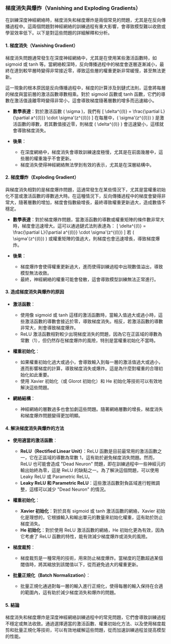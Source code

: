 ### 梯度消失與爆炸（Vanishing and Exploding Gradients）

在訓練深度神經網絡時，梯度消失和梯度爆炸是兩個常見的問題，尤其是在反向傳播過程中。這兩個問題對神經網絡的訓練過程有重大影響，會導致模型難以收斂或學習效率低下。以下是對這些問題的詳細解釋和分析。

#### 1. 梯度消失（Vanishing Gradient）

梯度消失問題通常發生在深度神經網絡中，尤其是在使用某些激活函數時，如 sigmoid 或 tanh 等。當網絡較深時，反向傳播過程中的梯度會逐層逐漸減小，最終在達到較早層時變得非常接近零，導致這些層的權重更新非常緩慢，甚至無法更新。

這一現象的根本原因是反向傳播過程中，梯度的計算涉及到鏈式法則，這會將每層的梯度與當前層的激活函數導數相乘。對於 sigmoid 函數或 tanh 函數，它們的導數在激活值遠離零時變得非常小，這會導致梯度隨著層數的增多而迅速縮小。

- **數學表達**：對於激活函數 \( \sigma \)，我們有
  \[
  \delta^{(l)} = \frac{\partial L}{\partial a^{(l)}} \cdot \sigma'(z^{(l)})
  \]
  在每層中，\( \sigma'(z^{(l)}) \) 是激活函數的導數，若其數值接近零，則梯度 \( \delta^{(l)} \) 會迅速變小，這樣就會導致梯度消失。

- **後果**：
  - 在深度網絡中，梯度消失會導致訓練速度極慢，尤其是在前面幾層中，這些層的權重幾乎不會更新。
  - 梯度消失使得神經網絡無法學到有效的表示，尤其是在深層結構中。

#### 2. 梯度爆炸（Exploding Gradient）

與梯度消失相對的是梯度爆炸問題，這通常發生在某些情況下，尤其是當權重初始化不當或激活函數的導數過大時。在這種情況下，反向傳播過程中的梯度會變得非常大，隨著層數的增加，梯度會指數級增長，最終導致權重更新過大，造成數值不穩定。

- **數學表達**：對於梯度爆炸問題，當激活函數的導數或權重矩陣的條件數非常大時，梯度會迅速增大。這可以通過鏈式法則表達為：
  \[
  \delta^{(l)} = \frac{\partial L}{\partial a^{(l)}} \cdot \sigma'(z^{(l)})
  \]
  若 \( \sigma'(z^{(l)}) \) 或權重矩陣的值過大，則梯度也會迅速增長，導致梯度爆炸。

- **後果**：
  - 梯度爆炸會使得權重更新過大，進而使得訓練過程中出現數值溢出，導致模型無法收斂。
  - 最終，神經網絡的權重可能會發散，這會導致模型訓練無法正常進行。

#### 3. 造成梯度消失與爆炸的原因

- **激活函數**：
  - 使用像 sigmoid 或 tanh 這樣的激活函數時，當輸入值過大或過小時，這些激活函數的導數會接近於零，導致梯度消失。相反，若激活函數的導數非常大，則會導致梯度爆炸。
  - ReLU 激活函數相對較少出現梯度消失的問題，因為它在正區域的導數為常數（1），但仍然存在梯度爆炸的風險，特別是當權重初始化不當時。

- **權重初始化**：
  - 如果權重初始化過大或過小，會導致輸入到每一層的激活值過大或過小，進而影響梯度的計算，導致梯度消失或爆炸。這是為什麼對權重的合理初始化如此重要。
  - 使用 Xavier 初始化（或 Glorot 初始化）和 He 初始化等技術可以有效地解決這些問題。

- **網絡結構**：
  - 神經網絡的層數過多也會加劇這些問題。隨著網絡層數的增長，梯度消失和梯度爆炸問題變得更加明顯。

#### 4. 解決梯度消失與爆炸的方法

- **使用適當的激活函數**：
  - **ReLU（Rectified Linear Unit）**：ReLU 函數是目前最常用的激活函數之一，它在正區域的導數為常數 1，這有助於避免梯度消失問題。然而，ReLU 也可能會造成 "Dead Neuron" 問題，即在訓練過程中一些神經元的輸出始終為零，這是 ReLU 的缺點之一。為了解決這個問題，可以使用 Leaky ReLU 或 Parametric ReLU。
  - **Leaky ReLU 和 Parametric ReLU**：這些激活函數對負區域進行輕微調整，這樣可以減少 "Dead Neuron" 的情況。

- **權重初始化**：
  - **Xavier 初始化**：對於具有 sigmoid 或 tanh 激活函數的網絡，Xavier 初始化是理想的，它根據輸入和輸出單元的數量來初始化權重，這有助於防止梯度消失。
  - **He 初始化**：對於使用 ReLU 激活函數的網絡，He 初始化更為有效，因為它考慮了 ReLU 函數的特性，能有效減少梯度爆炸或消失的風險。

- **梯度裁剪**：
  - 梯度裁剪是一種常用的技術，用來防止梯度爆炸。當梯度的范數超過某個閾值時，將其縮放到該閾值以下，從而避免過大的權重更新。

- **批量正規化（Batch Normalization）**：
  - 批量正規化通過對每一層的輸入進行正規化，使得每層的輸入保持在合適的範圍內，這有助於減少梯度消失和爆炸的問題。

#### 5. 結論

梯度消失和梯度爆炸是深度神經網絡訓練過程中的常見問題，它們會導致訓練過程不穩定或無法收斂。通過選擇適當的激活函數、權重初始化方法、以及使用梯度裁剪和批量正規化等技術，可以有效地緩解這些問題，從而加速訓練過程並提高模型的性能。